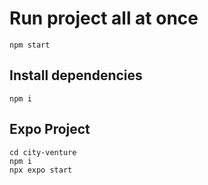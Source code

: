 # Run project all at once

    npm start

## Install dependencies

    npm i

## Expo Project

    cd city-venture
    npm i
    npx expo start
